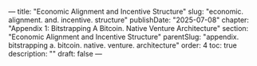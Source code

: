 — title: "Economic Alignment and Incentive Structure"
slug: "economic. alignment. and. incentive. structure" publishDate: "2025-07-08"
chapter: "Appendix 1: Bitstrapping A Bitcoin. Native Venture Architecture" section: "Economic Alignment and Incentive Structure"
parentSlug: "appendix. bitstrapping a. bitcoin. native. venture. architecture" order: 4
toc: true description: ""
draft: false
—

